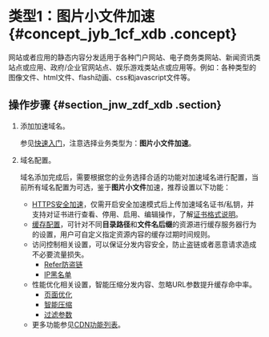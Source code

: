 # 类型1：图片小文件加速 {#concept_jyb_1cf_xdb .concept}

网站或者应用的静态内容分发适用于各种门户网站、电子商务类网站、新闻资讯类站点或应用、政府/企业官网站点、娱乐游戏类站点或应用等。例如：各种类型的图像文件、html文件、flash动画、css和javascript文件等。

## 操作步骤 {#section_jnw_zdf_xdb .section}

1.  添加加速域名。

    参见[快速入门](../../../../../intl.zh-CN/快速入门/快速入门.md#)，注意选择业务类型为：**图片小文件加速**。

2.  域名配置。

    域名添加完成后，需要根据您的业务选择合适的功能对加速域名进行配置，当前所有域名配置为可选，鉴于**图片小文件**加速，推荐设置以下功能：

    -   [HTTPS安全加速](intl.zh-CN/用户指南/域名管理/HTTPS安全加速/HTTPS安全加速设置.md#)，仅需开启安全加速模式后上传加速域名证书/私钥，并支持对证书进行查看、停用、启用、编辑操作，了解[证书格式说明](intl.zh-CN/用户指南/域名管理/HTTPS安全加速/证书格式说明.md#)。
    -   [缓存配置](intl.zh-CN/用户指南/域名管理/节点缓存设置/缓存配置.md#)，可针对不同**目录路径**和**文件名后缀**的资源进行缓存服务器行为的设置，用户可自定义指定资源内容的缓存过期时间规则。
    -   访问控制相关设置，可以保证分发内容安全，防止盗链或者恶意请求造成不必要流量损失。
        -   [Refer防盗链](intl.zh-CN/用户指南/域名管理/访问控制设置/防盗链.md#)
        -   [IP黑名单](intl.zh-CN/用户指南/域名管理/访问控制设置/IP黑名单和白名单.md#)
    -   性能优化相关设置，智能压缩分发内容、忽略URL参数提升缓存命中率。
        -   [页面优化](intl.zh-CN/用户指南/域名管理/性能优化设置/页面优化.md#)
        -   [智能压缩](intl.zh-CN/用户指南/域名管理/性能优化设置/智能压缩.md#)
        -   [过滤参数](intl.zh-CN/用户指南/域名管理/性能优化设置/过滤参数.md#)
    -   更多功能参见[CDN功能列表](intl.zh-CN/用户指南/CDN功能列表.md#)。

